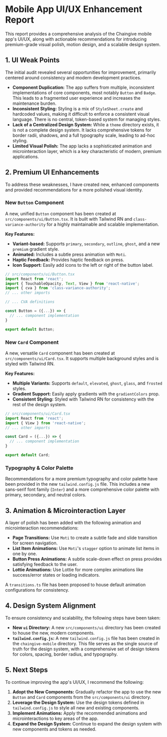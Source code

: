 # Mobile App UI/UX Enhancement Report

This report provides a comprehensive analysis of the Chaingive mobile app's UI/UX, along with actionable recommendations for introducing premium-grade visual polish, motion design, and a scalable design system.

## 1. UI Weak Points

The initial audit revealed several opportunities for improvement, primarily centered around consistency and modern development practices.

*   **Component Duplication:** The app suffers from multiple, inconsistent implementations of core components, most notably `Button` and `Badge`. This leads to a fragmented user experience and increases the maintenance burden.
*   **Inconsistent Styling:** Styling is a mix of `StyleSheet.create` and hardcoded values, making it difficult to enforce a consistent visual language. There is no central, token-based system for managing styles.
*   **Lack of a Centralized Design System:** While a `theme` directory exists, it is not a complete design system. It lacks comprehensive tokens for border radii, shadows, and a full typography scale, leading to ad-hoc styling.
*   **Limited Visual Polish:** The app lacks a sophisticated animation and microinteraction layer, which is a key characteristic of modern, premium applications.

## 2. Premium UI Enhancements

To address these weaknesses, I have created new, enhanced components and provided recommendations for a more polished visual identity.

### New `Button` Component

A new, unified `Button` component has been created at `src/components/ui/Button.tsx`. It is built with Tailwind RN and `class-variance-authority` for a highly maintainable and scalable implementation.

**Key Features:**

*   **Variant-based:** Supports `primary`, `secondary`, `outline`, `ghost`, and a new `premium` gradient style.
*   **Animated:** Includes a subtle press animation with `Moti`.
*   **Haptic Feedback:** Provides haptic feedback on press.
*   **Icon Support:** Easily add icons to the left or right of the button label.

```jsx
// src/components/ui/Button.tsx
import React from 'react';
import { TouchableOpacity, Text, View } from 'react-native';
import { cva } from 'class-variance-authority';
// ... other imports

// ... CVA definitions

const Button = ({...}) => {
  // ... component implementation
}

export default Button;
```

### New `Card` Component

A new, versatile `Card` component has been created at `src/components/ui/Card.tsx`. It supports multiple background styles and is styled with Tailwind RN.

**Key Features:**

*   **Multiple Variants:** Supports `default`, `elevated`, `ghost`, `glass`, and `frosted` styles.
*   **Gradient Support:** Easily apply gradients with the `gradientColors` prop.
*   **Consistent Styling:** Styled with Tailwind RN for consistency with the rest of the design system.

```jsx
// src/components/ui/Card.tsx
import React from 'react';
import { View } from 'react-native';
// ... other imports

const Card = ({...}) => {
  // ... component implementation
}

export default Card;
```

### Typography & Color Palette

Recommendations for a more premium typography and color palette have been provided in the new `tailwind.config.js` file. This includes a new sans-serif font family (`Inter`) and a more comprehensive color palette with primary, secondary, and neutral colors.

## 3. Animation & Microinteraction Layer

A layer of polish has been added with the following animation and microinteraction recommendations:

*   **Page Transitions:** Use `Moti` to create a subtle fade and slide transition for screen navigation.
*   **List Item Animations:** Use `Moti`'s `stagger` option to animate list items in one by one.
*   **Button Press Animations:** A subtle scale-down effect on press provides satisfying feedback to the user.
*   **Lottie Animations:** Use Lottie for more complex animations like success/error states or loading indicators.

A `transitions.ts` file has been proposed to house default animation configurations for consistency.

## 4. Design System Alignment

To ensure consistency and scalability, the following steps have been taken:

*   **New `ui` Directory:** A new `src/components/ui` directory has been created to house the new, modern components.
*   **`tailwind.config.js`:** A new `tailwind.config.js` file has been created in the `chaingive-mobile` directory. This file serves as the single source of truth for the design system, with a comprehensive set of design tokens for colors, spacing, border radius, and typography.

## 5. Next Steps

To continue improving the app's UI/UX, I recommend the following:

1.  **Adopt the New Components:** Gradually refactor the app to use the new `Button` and `Card` components from the `src/components/ui` directory.
2.  **Leverage the Design System:** Use the design tokens defined in `tailwind.config.js` to style all new and existing components.
3.  **Implement Animations:** Apply the recommended animations and microinteractions to key areas of the app.
4.  **Expand the Design System:** Continue to expand the design system with new components and tokens as needed.